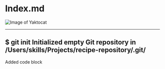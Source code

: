 # Index.md    

![Image of Yaktocat](https://octodex.github.com/images/yaktocat.png)

---
$ git init
Initialized empty Git repository in /Users/skills/Projects/recipe-repository/.git/
---


Added code block 
